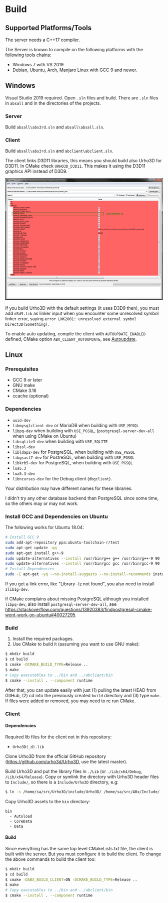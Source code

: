 # Build

## Supported Platforms/Tools

The server needs a C++17 compiler.

The Server is  known to compile on the following platforms with the following
tools chains:

* Windows 7 with VS 2019
* Debian, Ubuntu, Arch, Manjaro Linux with GCC 9 and newer.

## Windows

Visual Studio 2019 required. Open `.sln` files and build. There are `.sln` files in `absall` and
in the directories of the projects.

### Server

Build `absall\abs3rd.sln` and `absall\absall.sln`.

### Client

Build `absall\abs3rd.sln` and `abclient\abclient.sln`.

The client links D3D11 libraries, this means you should build also Urho3D for D3D11. In CMake check
`URHO3D_D3D11`. This makes it using the D3D11 graphics API instead of D3D9.

![Urho3D CMake](/Doc/urho3d_cmake.png?raw=true)

If you build Urho3D with the default settings (it uses D3D9 then), you must add
`d3d9.lib` as linker input when you encounter some unresolved symbol linker error,
saying `error LNK2001: unresolved external symbol Direct3D(Something)`.

To enable auto updating, compile the client with `AUTOUPDATE_ENABLED` defined,
CMake option `ABX_CLIENT_AUTOUPDATE`, see [Autoupdate](/INSTALL.md#autoupdate).

## Linux

### Prerequisites

* GCC 9 or later
* GNU make
* CMake 3.16
* ccache (optional)

### Dependencies

* `uuid-dev`
* `libmysqlclient-dev` or MariaDB when building with `USE_MYSQL`
* `libpq-dev` when building with `USE_PGSQL`, (`postgresql-server-dev-all` when using CMake on Ubuntu)
* `libsqlite3-dev` when building with `USE_SQLITE`
* `libssl-dev`
* `libldap2-dev` for PostgreSQL, when building with `USE_PGSQL`
* `libgsasl7-dev` for PostreSQL, when building with `USE_PGSQL`
* `libkrb5-dev` for PostgreSQL, when building with `USE_PGSQL`
* `lua5.3`
* `lua5.3-dev`
* `libncurses-dev` for the Debug client (`dbgclient`).

Your distribution may have different names for these libraries.

I didn't try any other database backend than PostgreSQL since some time, so the others may or may
not work.

### Install GCC and Dependencies on Ubuntu

The following works for Ubuntu 18.04:

~~~sh
# Install GCC 9
sudo add-apt-repository ppa:ubuntu-toolchain-r/test
sudo apt-get update -qq
sudo apt-get install g++-9
sudo update-alternatives --install /usr/bin/g++ g++ /usr/bin/g++-9 90
sudo update-alternatives --install /usr/bin/gcc gcc /usr/bin/gcc-9 90
# Install Dependencies
sudo -E apt-get -yq --no-install-suggests --no-install-recommends install uuid-dev libpq-dev libssl-dev libldap2-dev libgsasl7-dev libkrb5-dev lua5.3 lua5.3-dev libncurses-dev
~~~

If you get a link error, like "Library -lz not found", you also need to install `zlib1g-dev`.

If CMake complains about missing PostgreSQL although you installed `libpq-dev`, also install
`postgresql-server-dev-all`, see https://stackoverflow.com/questions/13920383/findpostgresql-cmake-wont-work-on-ubuntu#40027295.


### Build

1. Install the required packages.
2. Use CMake to build it (assuming you want to use GNU make):
~~~sh
$ mkdir build
$ cd build
$ cmake -DCMAKE_BUILD_TYPE=Release ..
$ make
# Copy executables to ../bin and ../abclient/bin
$ cmake --install . --component runtime
~~~

After that, you can update easily with just (1) pulling the latest HEAD from GitHub, (2) cd into the previously created `build` directory and (3) type `make`.
If files were added or removed, you may need to re run CMake.

### Client

#### Dependencies

Required lib files for the client not in this repository:

* `Urho3D(_d).lib`

Clone Urho3D from the official GitHub repository (https://github.com/urho3d/Urho3D, use the latest master).

Build Urho3D and put the library files in `./Lib` (or `./Lib/x64/Debug`,
`/Lib/x64/Release`). Copy or symlink the directory with Urho3D header files to `Include/`,
so there is a `Include/Urho3D` directory, e.g:
~~~sh
$ ln -s /home/sa/src/Urho3D/include/Urho3D/ /home/sa/src/ABx/Include/
~~~

Copy Urho3D assets to the `bin` directory:
~~~plain
bin
  - Autoload
  - CoreData
  - Data
~~~

#### Build

Since everything has the same top level CMakeLists.txt file, the client is built with the server. But you must configure it to build the client. To change the above commands to build the client too:
~~~sh
$ mkdir build
$ cd build
$ cmake -DABX_BUILD_CLIENT=ON -DCMAKE_BUILD_TYPE=Release ..
$ make
# Copy executables to ../bin and ../abclient/bin
$ cmake --install . --component runtime
~~~
